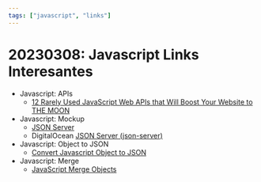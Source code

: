 ```yaml
---
tags: ["javascript", "links"]
---
```


# 20230308: Javascript Links Interesantes

<TagLinks />

- Javascript: APIs
	- [12 Rarely Used JavaScript Web APIs that Will Boost Your Website to THE MOON](https://dev.to/eludadev/12-rarely-used-javascript-web-apis-that-will-take-your-website-to-the-next-level-4lf1)
- Javascript: Mockup
	- [JSON Server](https://github.com/typicode/json-server)
	- DigitalOcean [JSON Server (json-server)](https://www.digitalocean.com/community/tutorials/json-server)
- Javascript: Object to JSON
	- [Convert Javascript Object to JSON](https://www.convertsimple.com/convert-javascript-to-json/)
- Javascript: Merge
	- [JavaScript Merge Objects](https://www.javascripttutorial.net/object/javascript-merge-objects/)